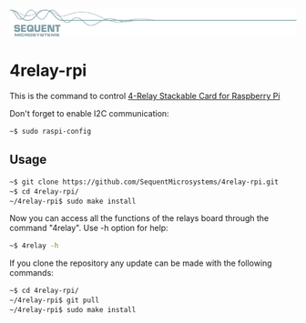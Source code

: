 [![4relay-rpi](readmeres/sequent.jpg)](https://www.sequentmicrosystems.com)

# 4relay-rpi

This is the command to control [4-Relay Stackable Card for Raspberry Pi](https://sequentmicrosystems.com/index.php?route=product/product&path=33&product_id=58)

Don't forget to enable I2C communication:
```bash
~$ sudo raspi-config
```

## Usage

```bash
~$ git clone https://github.com/SequentMicrosystems/4relay-rpi.git
~$ cd 4relay-rpi/
~/4relay-rpi$ sudo make install
```

Now you can access all the functions of the relays board through the command "4relay". Use -h option for help:
```bash
~$ 4relay -h
```

If you clone the repository any update can be made with the following commands:

```bash
~$ cd 4relay-rpi/  
~/4relay-rpi$ git pull
~/4relay-rpi$ sudo make install
```  
